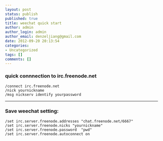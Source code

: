 ```yaml
---
layout: post
status: publish
published: true
title: weechat quick start
author: admin
author_login: admin
author_email: denzeljiang@gmail.com
date: 2012-09-20 20:13:54
categories:
- Uncategorized
tags: []
comments: []
---
```


### quick connnection to irc.freenode.net
```
/connect irc.freenode.net
/nick yournickname
/msg nickserv identify yourpassword
```

---

### Save weechat setting:

```
/set irc.server.freenode.addresses "chat.freenode.net/6667"
/set irc.server.freenode.nicks "yournickname"
/set irc.server.freenode.password  "pwd"
/set irc.server.freenode.autoconnect on
```
